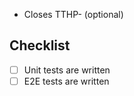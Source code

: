 <!-- Describe what has been implemented, how and why. Upload any screenshots that might help the reviewer -->

- Closes TTHP- (optional)

## Checklist

- [ ] Unit tests are written
- [ ] E2E tests are written
